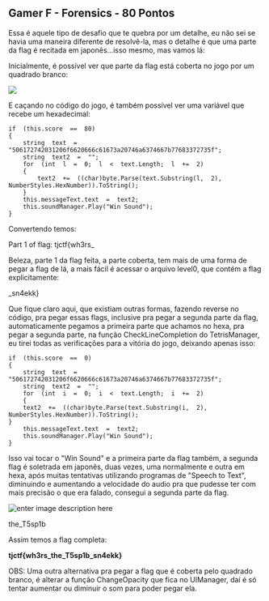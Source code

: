 ## Gamer F - Forensics - 80 Pontos

Essa é aquele tipo de desafio que te quebra por um detalhe, eu não sei se havia uma maneira diferente de resolvê-la, mas o detalhe é que uma parte da flag é recitada em japonês...isso mesmo, mas vamos lá:

Inicialmente, é possível ver que parte da flag está coberta no jogo por um quadrado branco:

![](https://i.imgur.com/vxtiBOr.jpg)

E caçando no código do jogo, é também possível ver uma variável que recebe um hexadecimal:

    if  (this.score  ==  80)  
    {  
	    string  text  =  "506172742031206f6620666c61673a20746a6374667b77683372735f";  
	    string  text2  =  "";  
	    for  (int  l  =  0;  l  <  text.Length;  l  +=  2)  
	    {  
		    text2  +=  ((char)byte.Parse(text.Substring(l,  2),  NumberStyles.HexNumber)).ToString();  
	    }  
	    this.messageText.text  =  text2;  
	    this.soundManager.Play("Win Sound");  
    }

Convertendo temos:

Part 1 of flag: tjctf{wh3rs_

Beleza, parte 1 da flag feita, a parte coberta, tem mais de uma forma de pegar a flag de lá, a mais fácil é acessar o arquivo level0, que contém a flag explicitamente:

_sn4ekk}

Que fique claro aqui, que existiam outras formas, fazendo reverse no código, pra pegar essas flags, inclusive pra pegar a segunda parte da flag, automaticamente pegamos a primeira parte que achamos no hexa, pra pegar a segunda parte, na função CheckLineCompletion do TetrisManager, eu tirei todas as verificações para a vitória do jogo, deixando apenas isso:

    if  (this.score  ==  0)  
    {  
	    string  text  =  "506172742031206f6620666c61673a20746a6374667b77683372735f";  
	    string  text2  =  "";  
	    for  (int  i  =  0;  i  <  text.Length;  i  +=  2)  
	    {  
	    text2  +=  ((char)byte.Parse(text.Substring(i,  2),  NumberStyles.HexNumber)).ToString();  
    }  
	    this.messageText.text  =  text2;  
	    this.soundManager.Play("Win Sound");  
    }

Isso vai tocar o "Win Sound" e a primeira parte da flag também, a segunda flag é soletrada em japonês, duas vezes, uma normalmente e outra em hexa, após muitas tentativas utilizando programas de "Speech to Text", diminuindo e aumentando a velocidade do audio pra que pudesse ter com mais precisão o que era falado, consegui a segunda parte da flag.

![enter image description here](https://i.imgur.com/MU3Hi17.jpg)

the_T5sp1b

Assim temos a flag completa:

**tjctf{wh3rs_the_T5sp1b_sn4ekk}**

OBS: Uma outra alternativa pra pegar a flag que é coberta pelo quadrado branco, é alterar a função ChangeOpacity que fica no UIManager, daí é só tentar aumentar ou diminuir o som para poder pegar ela.
